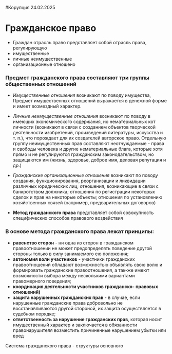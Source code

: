 #Корупция
24.02.2025
# Гражданское право
- Граждан отрасль право представляет собой отрасль права, регулирующую 
- имущественные 
- личные неимущественные 
- организационные отношено

### Предмет гражданского права составляют три группы общественных отношений
- *Имущественные отношения* возникают по поводу имущества, Предмет имущественных отношений выражается в денежной форме и имеет возмездный характер. 
- *Личные неимущественные отношения* возникают по поводу в имеющих экономического содержания, но нематериальных кот личности (возникают в связи с созданием объектов творческой деятельности изобретений, произведений литературы, искусства и т. п.), что порождает для их создателей авторское право. Отдельную группу неимущественных прав составляют неотчуждаемые - права и свободы человека и другие нематериальные блага, которые хотя прямо и не регулируются гражданским законодательством, но защищаются им (жизнь, здоровье, доброе имя, деловая репутация и др.) 
- *Гражданские организационные отношения* возникают по поводу создания, функционирования, реорганизации и ликвидации различных юридических лиц; отношения, возникающие в связи с банкротством должника; отношения по регистрации некоторых сделок и прав на некоторые объекты; отношения по установлению хозяйственных связей (например, предварительных договоров)

- **Метод гражданского права** представляет собой совокупность специфических способов правового воздействия 

### В основе метода гражданского права лежат принципы:
- **равенство сторон** - ни одна из сторон в гражданском правоотношении не может предопределять поведение другой стороны только в силу занимаемого ею положения;
- **автономия воли участников** - участники гражданских правоотношений обладают возможностью объявлять свою волю и формировать гражданские правоотношения, а так-же имеют возможности выбора между несколькими вариантами правомерного поведения; 
- **координация деятельности участников гражданско- правовых отношений)** 
- **защита нарушенных гражданских прав** - в случае, если нарушенные гражданские права добровольно не восстанавливаются другой стороной, их защита осуществляется в судебном порядке;
- **ответственность за нарушение гражданских прав**, которая носит имущественный характер и заключается в обязанности правонарушителя возместить причиненные нарушением убытки или вред

Система гражданского права - структуры основного 